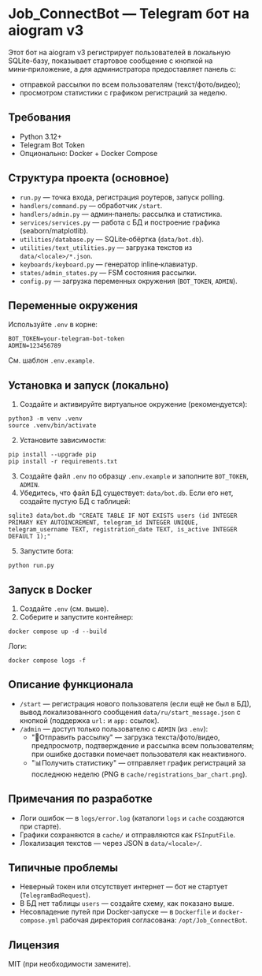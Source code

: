 # Job_ConnectBot — Telegram бот на aiogram v3

Этот бот на aiogram v3 регистрирует пользователей в локальную SQLite-базу, показывает стартовое сообщение с кнопкой на мини‑приложение, а для администратора предоставляет панель с:
- отправкой рассылки по всем пользователям (текст/фото/видео);
- просмотром статистики с графиком регистраций за неделю.

## Требования
- Python 3.12+
- Telegram Bot Token
- Опционально: Docker + Docker Compose

## Структура проекта (основное)
- `run.py` — точка входа, регистрация роутеров, запуск polling.
- `handlers/command.py` — обработчик `/start`.
- `handlers/admin.py` — админ‑панель: рассылка и статистика.
- `services/services.py` — работа с БД и построение графика (seaborn/matplotlib).
- `utilities/database.py` — SQLite‑обёртка (`data/bot.db`).
- `utilities/text_utilities.py` — загрузка текстов из `data/<locale>/*.json`.
- `keyboards/keyboard.py` — генератор inline‑клавиатур.
- `states/admin_states.py` — FSM состояния рассылки.
- `config.py` — загрузка переменных окружения (`BOT_TOKEN`, `ADMIN`).

## Переменные окружения
Используйте `.env` в корне:
```
BOT_TOKEN=your-telegram-bot-token
ADMIN=123456789
```
См. шаблон `.env.example`.

## Установка и запуск (локально)
1. Создайте и активируйте виртуальное окружение (рекомендуется):
```
python3 -m venv .venv
source .venv/bin/activate
```
2. Установите зависимости:
```
pip install --upgrade pip
pip install -r requirements.txt
```
3. Создайте файл `.env` по образцу `.env.example` и заполните `BOT_TOKEN`, `ADMIN`.
4. Убедитесь, что файл БД существует: `data/bot.db`. Если его нет, создайте пустую БД c таблицей:
```
sqlite3 data/bot.db "CREATE TABLE IF NOT EXISTS users (id INTEGER PRIMARY KEY AUTOINCREMENT, telegram_id INTEGER UNIQUE, telegram_username TEXT, registration_date TEXT, is_active INTEGER DEFAULT 1);"
```
5. Запустите бота:
```
python run.py
```

## Запуск в Docker
1. Создайте `.env` (см. выше).
2. Соберите и запустите контейнер:
```
docker compose up -d --build
```
Логи:
```
docker compose logs -f
```

## Описание функционала
- `/start` — регистрация нового пользователя (если ещё не был в БД), вывод локализованного сообщения `data/ru/start_message.json` с кнопкой (поддержка `url:` и `app:` ссылок).
- `/admin` — доступ только пользователю с `ADMIN` (из `.env`):
  - "🚀Отправить рассылку" — загрузка текста/фото/видео, предпросмотр, подтверждение и рассылка всем пользователям; при ошибке доставки помечает пользователя как неактивного.
  - "📊Получить статистику" — отправляет график регистраций за последнюю неделю (PNG в `cache/registrations_bar_chart.png`).

## Примечания по разработке
- Логи ошибок — в `logs/error.log` (каталоги `logs` и `cache` создаются при старте).
- Графики сохраняются в `cache/` и отправляются как `FSInputFile`.
- Локализация текстов — через JSON в `data/<locale>/`.

## Типичные проблемы
- Неверный токен или отсутствует интернет — бот не стартует (`TelegramBadRequest`).
- В БД нет таблицы `users` — создайте схему, как показано выше.
- Несовпадение путей при Docker‑запуске — в `Dockerfile` и `docker-compose.yml` рабочая директория согласована: `/opt/Job_ConnectBot`.

## Лицензия
MIT (при необходимости замените).
